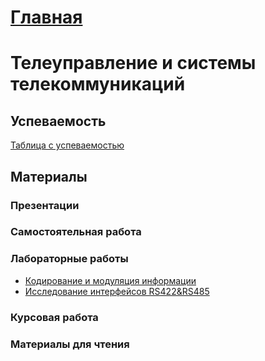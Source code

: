 # [Главная](readme)
# Телеуправление и системы телекоммуникаций

## Успеваемость
[Таблица с успеваемостью](https://disk.yandex.ru/i/fUrg1myRGMlYCA)

## Материалы

### Презентации

### Самостоятельная работа

### Лабораторные работы
* [Кодирование и модуляция информации](content/LR1.pdf)
* [Исследование интерфейсов RS422&RS485](content/LR2.pdf)
  
### Курсовая работа

### Материалы для чтения
